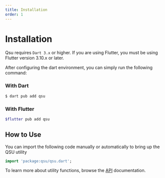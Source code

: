 ```yaml
---
title: Installation
order: 1
---
```


# Installation

Qsu requires `Dart 3.x` or higher. If you are using Flutter, you must be using Flutter version 3.10.x or later.

After configuring the dart environment, you can simply run the following command:

### With Dart

```bash
$ dart pub add qsu
```

### With Flutter

```bash
$flutter pub add qsu
```

## How to Use

You can import the following code manually or automatically to bring up the QSU utility

```dart
import 'package:qsu/qsu.dart';
```

To learn more about utility functions, browse the [API](/dart/api/index.md) documentation.

